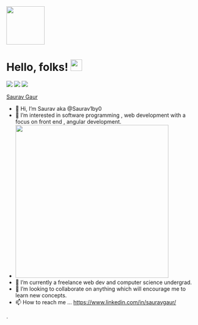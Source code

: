 <img src="https://media-exp3.licdn.com/dms/image/C5603AQGgGR_BmvVKtQ/profile-displayphoto-shrink_800_800/0/1622363825364?e=1632355200&v=beta&t=1KVXnchm6jeofnm3FLrZh1EqmB53cD3tT82-uiSI5TM" width="100px">

# Hello, folks! <img src="https://raw.githubusercontent.com/MartinHeinz/MartinHeinz/master/wave.gif" width="30px">
![](https://img.shields.io/badge/Angular-Front_end_Development-informational?style=flat&logo=<LOGO_NAME>&logoColor=white&color=2bbc8a)
![](https://img.shields.io/badge/JDBC-Springboot-informational?style=flat&logo=data:image/svg%2bxml;base64,<BASE64_DATA>)
![](https://img.shields.io/badge/MySQL-MongoDB-informational?style=flat&logo=<LOGO_NAME>&logoColor=white&color=2bbc8a)



<div class="badge-base LI-profile-badge" data-locale="en_US" data-size="medium" data-theme="dark" data-type="VERTICAL" data-vanity="sauravgaur" data-version="v1"><a class="badge-base__link LI-simple-link" href="https://in.linkedin.com/in/sauravgaur?trk=profile-badge">Saurav Gaur</a></div>
              
- 👋 Hi, I’m Saurav aka @Saurav1by0 
- 👀 I’m interested in software programming , web development with a focus on front end , angular development.
- <img src="https://miro.medium.com/max/1020/0*7Q3yvSIv_t0ioJ-Z.gif" width="400px">
- 🌱 I’m currently a freelance web dev and computer science undergrad.
- 💞️ I’m looking to collaborate on anything which will encourage me to learn new concepts.
- 📫 How to reach me ... https://www.linkedin.com/in/sauravgaur/

<!---
Saurav1by0/Saurav1by0 is a ✨ special ✨ repository because its `README.md` (this file) appears on your GitHub profile.
You can click the Preview link to take a look at your changes.
--->


.
